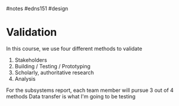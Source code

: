 #notes #edns151 #design 


# Validation
In this course, we use four different methods to validate 
1. Stakeholders
2. Building / Testing / Prototyping
3. Scholarly, authoritative research
4. Analysis

For the subsystems report, each team member will pursue 3 out of 4 methods
Data transfer is what I'm going to be testing

